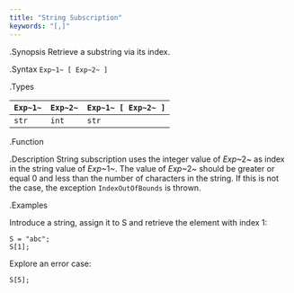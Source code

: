 ```yaml
---
title: "String Subscription"
keywords: "[,]"
---
```


.Synopsis
Retrieve a substring via its index.

.Syntax
`Exp~1~ [ Exp~2~ ]`

.Types


| `Exp~1~`     | `Exp~2~` | `Exp~1~ [ Exp~2~ ]`  |
| --- | --- | --- |
| `str`         | `int`     | `str`                  |


.Function

.Description
String subscription uses the integer value of _Exp_~2~ as index in the string value of _Exp_~1~.
The value of _Exp_~2~ should be greater or equal 0 and less than the number of characters in the string.
If this is not the case, the exception `IndexOutOfBounds` is thrown.

.Examples

Introduce a string, assign it to S and retrieve the element with index 1:
```rascal-shell,continue,error
S = "abc";
S[1];
```
Explore an error case:
```rascal-shell,continue,error
S[5];
```

       
